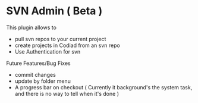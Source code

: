 # SVN Admin ( Beta )

This plugin allows to 
- pull svn repos to your current project
- create projects in Codiad from an svn repo
- Use Authentication for svn

Future Features/Bug Fixes
- commit changes
- update by folder menu
- A progress bar on checkout ( Currently it background's the system task, and there is no way to tell when it's done )

